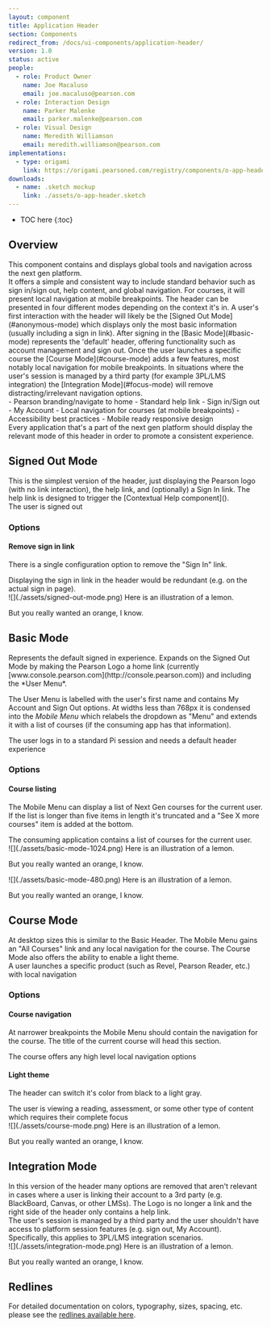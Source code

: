 ```yaml
---
layout: component
title: Application Header
section: Components
redirect_from: /docs/ui-components/application-header/
version: 1.0
status: active
people:
  - role: Product Owner
    name: Joe Macaluso
    email: joe.macaluso@pearson.com
  - role: Interaction Design
    name: Parker Malenke
    email: parker.malenke@pearson.com
  - role: Visual Design
    name: Meredith Williamson
    email: meredith.williamson@pearson.com
implementations:
  - type: origami
    link: https://origami.pearsoned.com/registry/components/o-app-header
downloads:
  - name: .sketch mockup
    link: ./assets/o-app-header.sketch
---
```



* TOC here
{:toc}

## Overview
<div markdown="1" class="tagline">
This component contains and displays global tools and navigation across the next gen platform.
</div>

<div markdown="1" class="description">
It offers a simple and consistent way to include standard behavior such as sign in/sign out, help content, and global navigation. For courses, it will present local navigation at mobile breakpoints. The header can be presented in four different modes depending on the context it's in. A user's first interaction with the header will likely be the [Signed Out Mode](#anonymous-mode) which displays only the most basic information (usually including a sign in link). After signing in the [Basic Mode](#basic-mode) represents the 'default' header, offering functionality such as account management and sign out. Once the user launches a specific course the [Course Mode](#course-mode) adds a few features, most notably local navigation for mobile breakpoints. In situations where the user's session is managed by a third party (for example 3PL/LMS integration) the [Integration Mode](#focus-mode) will remove distracting/irrelevant navigation options.
</div>

<div markdown="1" class="feature_list">
- Pearson branding/navigate to home
- Standard help link
- Sign in/Sign out
- My Account
- Local navigation for courses (at mobile breakpoints)
- Accessibility best practices
- Mobile ready responsive design
</div>

<aside class="usage" markdown="1">
Every application that's a part of the next gen platform should display the relevant mode of this header in order to promote a consistent experience.
</aside>


## Signed Out Mode

<div class="section_text" markdown="1">
This is the simplest version of the header, just displaying the Pearson logo (with no link interaction), the help link, and (optionally) a Sign In link. The help link is designed to trigger the [Contextual Help component]().

<aside class="usage" markdown="1">
The user is signed out
</aside>

### Options

#### Remove sign in link
There is a single configuration option to remove the "Sign In" link.

<aside class="usage" markdown="1">
Displaying the sign in link in the header would be redundant (e.g. on the actual sign in page).
</aside>
</div>

<div class="images">
<div class="wide_image" markdown="1">
![](./assets/signed-out-mode.png)
Here is an illustration of a lemon.

But you really wanted an orange, I know.
</div>
</div>


## Basic Mode

<div class="section_text" markdown="1">
Represents the default signed in experience. Expands on the Signed Out Mode by making the Pearson Logo a home link (currently [www.console.pearson.com](http://console.pearson.com)) and including the *User Menu*.

The User Menu is labelled with the user's first name and contains My Account and Sign Out options. At widths less than 768px it is condensed into the *Mobile Menu* which relabels the dropdown as "Menu" and extends it with a list of courses (if the consuming app has that information).

<aside class="usage" markdown="1">
The user logs in to a standard Pi session and needs a default header experience
</aside>

### Options

#### Course listing
The Mobile Menu can display a list of Next Gen courses for the current user. If the list is longer than five items in length it's truncated and a "See X more courses" item is added at the bottom.

<aside class="usage" markdown="1">
The consuming application contains a list of courses for the current user.
</aside>
</div>

<div class="images">
<div class="wide_image" markdown="1">
![](./assets/basic-mode-1024.png)
Here is an illustration of a lemon.

But you really wanted an orange, I know.
</div>

<div class="wide_image" markdown="1">
![](./assets/basic-mode-480.png)
Here is an illustration of a lemon.

But you really wanted an orange, I know.
</div>
</div>



## Course Mode

<div class="section_text" markdown="1">
At desktop sizes this is similar to the Basic Header. The Mobile Menu gains an "All Courses" link and any local navigation for the course. The Course Mode also offers the ability to enable a light theme.

<aside class="usage" markdown="1">
A user launches a specific product (such as Revel, Pearson Reader, etc.) with local navigation
</aside>


### Options

#### Course navigation
At narrower breakpoints the Mobile Menu should contain the navigation for the course. The title of the current course will head this section.

<aside class="usage" markdown="1">
The course offers any high level local navigation options
</aside>


#### Light theme
The header can switch it's color from black to a light gray.

<aside class="usage" markdown="1">
The user is viewing a reading, assessment, or some other type of content which requires their complete focus
</aside>
</div>

<div class="images">
<div class="wide_image" markdown="1">
![](./assets/course-mode.png)
Here is an illustration of a lemon.

But you really wanted an orange, I know.
</div>
</div>


## Integration Mode
<div class="section_text" markdown="1">
In this version of the header many options are removed that aren't relevant in cases where a user is linking their account to a 3rd party (e.g. BlackBoard, Canvas, or other LMSs). The Logo is no longer a link and the right side of the header only contains a help link.

<aside class="usage" markdown="1">
The user's session is managed by a third party and the user shouldn't have access to platform session features (e.g. sign out, My Account). Specifically, this applies to 3PL/LMS integration scenarios.
</aside>
</div>

<div class="images">
<div class="wide_image" markdown="1">
![](./assets/integration-mode.png)
Here is an illustration of a lemon.

But you really wanted an orange, I know.
</div>
</div>


## Redlines

For detailed documentation on colors, typography, sizes, spacing, etc. please see the [redlines available here](./assets/redlines.zip).
